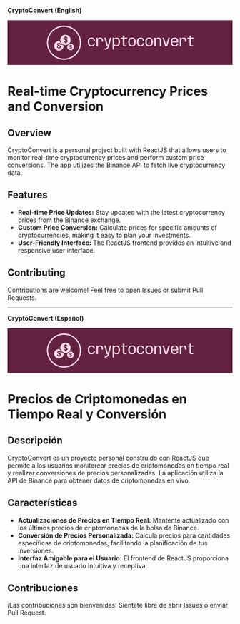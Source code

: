 **CryptoConvert (English)**

![CryptoConvert Logo](src/assets/img/logo.png)

# Real-time Cryptocurrency Prices and Conversion

## Overview

CryptoConvert is a personal project built with ReactJS that allows users to monitor real-time cryptocurrency prices and perform custom price conversions. The app utilizes the Binance API to fetch live cryptocurrency data.

## Features

- **Real-time Price Updates:** Stay updated with the latest cryptocurrency prices from the Binance exchange.
- **Custom Price Conversion:** Calculate prices for specific amounts of cryptocurrencies, making it easy to plan your investments.
- **User-Friendly Interface:** The ReactJS frontend provides an intuitive and responsive user interface.

## Contributing

Contributions are welcome! Feel free to open Issues or submit Pull Requests.

---

**CryptoConvert (Español)**

![Logo de CryptoConvert](src/assets/img/logo.png)

# Precios de Criptomonedas en Tiempo Real y Conversión

## Descripción

CryptoConvert es un proyecto personal construido con ReactJS que permite a los usuarios monitorear precios de criptomonedas en tiempo real y realizar conversiones de precios personalizadas. La aplicación utiliza la API de Binance para obtener datos de criptomonedas en vivo.

## Características

- **Actualizaciones de Precios en Tiempo Real:** Mantente actualizado con los últimos precios de criptomonedas de la bolsa de Binance.
- **Conversión de Precios Personalizada:** Calcula precios para cantidades específicas de criptomonedas, facilitando la planificación de tus inversiones.
- **Interfaz Amigable para el Usuario:** El frontend de ReactJS proporciona una interfaz de usuario intuitiva y receptiva.

## Contribuciones

¡Las contribuciones son bienvenidas! Siéntete libre de abrir Issues o enviar Pull Request.
